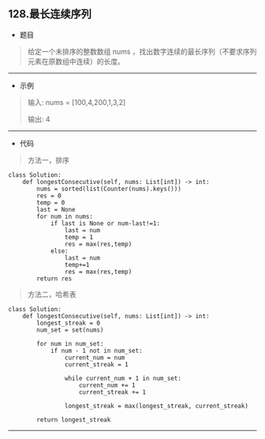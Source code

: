 128.最长连续序列
----------

 - 题目
> 给定一个未排序的整数数组 nums ，找出数字连续的最长序列（不要求序列元素在原数组中连续）的长度。
----------
 - 示例
> 输入: nums = [100,4,200,1,3,2]
>
> 输出: 4
>
----------
- 代码
>
> 方法一，排序
>
    class Solution:
        def longestConsecutive(self, nums: List[int]) -> int:
            nums = sorted(list(Counter(nums).keys()))
            res = 0
            temp = 0
            last = None
            for num in nums:
                if last is None or num-last!=1:
                    last = num
                    temp = 1
                    res = max(res,temp)
                else:
                    last = num
                    temp+=1
                    res = max(res,temp)
            return res
>
> 方法二，哈希表
>
    class Solution:
        def longestConsecutive(self, nums: List[int]) -> int:
            longest_streak = 0
            num_set = set(nums)
    
            for num in num_set:
                if num - 1 not in num_set:
                    current_num = num
                    current_streak = 1
    
                    while current_num + 1 in num_set:
                        current_num += 1
                        current_streak += 1
    
                    longest_streak = max(longest_streak, current_streak)
    
            return longest_streak
             
----------
> 